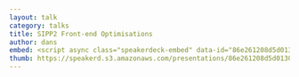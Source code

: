 ```yaml
---
layout: talk
category: talks
title: SIPP2 Front-end Optimisations
author: dans
embed: <script async class="speakerdeck-embed" data-id="86e261208d5d013072341231381b11e0" data-ratio="1.33333333333333" src="//speakerdeck.com/assets/embed.js"></script>
thumb: https://speakerd.s3.amazonaws.com/presentations/86e261208d5d013072341231381b11e0/thumb_slide_0.jpg
---
```


